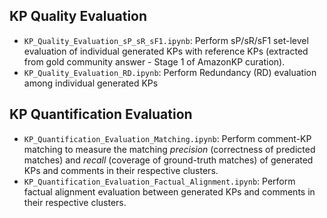 ## KP Quality Evaluation ##
* ```KP_Quality_Evaluation_sP_sR_sF1.ipynb```: Perform sP/sR/sF1 set-level evaluation of individual generated KPs with reference KPs 
(extracted from gold community answer - Stage 1 of AmazonKP curation).
* ```KP_Quality_Evaluation_RD.ipynb```: Perform Redundancy (RD) evaluation among individual generated KPs 

## KP Quantification Evaluation ##
* ```KP_Quantification_Evaluation_Matching.ipynb```: Perform comment-KP matching to measure the matching *precision* (correctness of predicted matches) and *recall* (coverage of ground-truth matches) of generated KPs and comments in their respective clusters. 
* ```KP_Quantification_Evaluation_Factual_Alignment.ipynb```: Perform factual alignment evaluation between generated KPs and comments in their respective clusters.


[//]: # (## KP Textual Quality)

[//]: # (### Results)

[//]: # ()
[//]: # (## Comment-KP Matching)

[//]: # (### Results)

[//]: # ()
[//]: # (## Comment-KP Factual Consistency)

[//]: # (### Setup &#40;Important&#41;)

[//]: # (To reproduce comment-KP Factual Consistency evaluation, note that AlignScore are trained and evaluated using PyTorch 1.12.1.)

[//]: # (We recommend set up a separate Anaconda environment running Pytorch 1.12.1 in reference to the [AlignScore]&#40;https://github.com/yuh-zha/AlignScore&#41;'s repo setup instruction.)

[//]: # (```bash)

[//]: # (conda create --name alignscore python=3.9)

[//]: # (conda activate alignscore)

[//]: # (conda install pytorch==1.12.1 cudatoolkit=11.6 -c pytorch -c conda-forge)

[//]: # (cd AlignScore)

[//]: # (pip install .)

[//]: # (python -m spacy download en_core_web_sm)

[//]: # (```)

[//]: # ()
[//]: # (Importantly, to run AlignScore, please download ``AlignScore-base`` checkpoint and place the model to ``AlignScore/checkpoints``)

[//]: # ()
[//]: # (**AlignScore-base:** https://huggingface.co/yzha/AlignScore/resolve/main/AlignScore-base.ckpt)

[//]: # ()
[//]: # ([//]: # &#40;After download ``AlignScore-base`` model checkpoint, please move it to the ``/checkpoints`` in this directory.&#41;)
[//]: # ()
[//]: # (### Results)